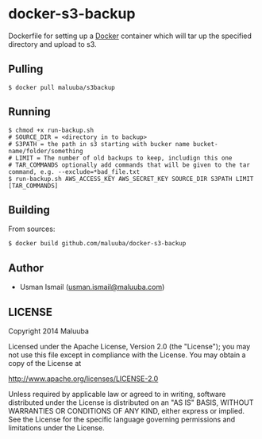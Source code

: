 # docker-s3-backup

Dockerfile for setting up a [Docker](https://github.com/dotcloud/docker) container which will tar up the specified directory and upload to s3.

## Pulling

    $ docker pull maluuba/s3backup

## Running

    $ chmod +x run-backup.sh
    # SOURCE_DIR = <directory in to backup>
    # S3PATH = the path in s3 starting with bucker name bucket-name/folder/something
    # LIMIT = The number of old backups to keep, includign this one
    # TAR_COMMANDS optionally add commands that will be given to the tar command, e.g. --exclude=*bad_file.txt
    $ run-backup.sh AWS_ACCESS_KEY AWS_SECRET_KEY SOURCE_DIR S3PATH LIMIT [TAR_COMMANDS]

## Building

From sources:

    $ docker build github.com/maluuba/docker-s3-backup
    
## Author

  * Usman Ismail (<usman.ismail@maluuba.com>)

## LICENSE

Copyright 2014 Maluuba

Licensed under the Apache License, Version 2.0 (the "License");
you may not use this file except in compliance with the License.
You may obtain a copy of the License at

  http://www.apache.org/licenses/LICENSE-2.0

Unless required by applicable law or agreed to in writing, software
distributed under the License is distributed on an "AS IS" BASIS,
WITHOUT WARRANTIES OR CONDITIONS OF ANY KIND, either express or implied.
See the License for the specific language governing permissions and
limitations under the License.    
